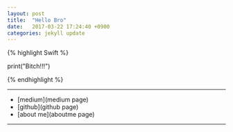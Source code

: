 ```yaml
---
layout: post
title:  "Hello Bro"
date:   2017-03-22 17:24:40 +0900
categories: jekyll update
---
```


{% highlight Swift %}

print("Bitch!!!")

{% endhighlight %}





---

- [medium](medium page)
- [github](github page)
- [about me](aboutme page)

---

[aboutme page]: https://trilliwon.github.io/me/
[github page]: https://github.io/trilliwon
[medium page]:   https://medium.com/@trilliwon


